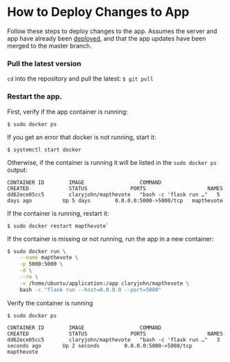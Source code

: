 # How to Deploy Changes to App

Follow these steps to deploy changes to the app. Assumes the server and app have already been [deployed](https://github.com/codyschank/application/blob/master/deploy.md), and that the app updates have been merged to the master branch.


### Pull the latest version

`cd` into the repository and pull the latest: `$ git pull`


### Restart the app.

First, verify if the app container is running:
```
$ sudo docker ps
```

If you get an error that docker is not running, start it:

```
$ systemctl start docker
```

Otherwise, if the container is running it will be listed in the `sudo docker ps` output:

```
CONTAINER ID        IMAGE                  COMMAND                  CREATED             STATUS              PORTS                    NAMES
dd62ece05cc5        claryjohn/mapthevote   "bash -c 'flask run …"   5 days ago          Up 5 days        0.0.0.0:5000->5000/tcp   mapthevote
```

If the container is running, restart it:

```
$ sudo docker restart mapthevote`
```

If the container is missing or not running, run the app in a new container:

```bash
$ sudo docker run \
    --name mapthevote \
    -p 5000:5000 \
    -d \
    --rm \
    -v /home/ubuntu/application:/app claryjohn/mapthevote \
    bash -c "flask run --host=0.0.0.0 --port=5000"
```

Verify the container is running

```
$ sudo docker ps

CONTAINER ID        IMAGE                  COMMAND                  CREATED             STATUS              PORTS                    NAMES
dd62ece05cc5        claryjohn/mapthevote   "bash -c 'flask run …"   3 seconds ago       Up 2 seconds        0.0.0.0:5000->5000/tcp   mapthevote
```
